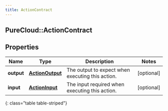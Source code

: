 ```yaml
---
title: ActionContract
---
```

## PureCloud::ActionContract

## Properties

|Name | Type | Description | Notes|
|------------ | ------------- | ------------- | -------------|
| **output** | [**ActionOutput**](ActionOutput.html) | The output to expect when executing this action. | [optional] |
| **input** | [**ActionInput**](ActionInput.html) | The input required when executing this action. | [optional] |
{: class="table table-striped"}


